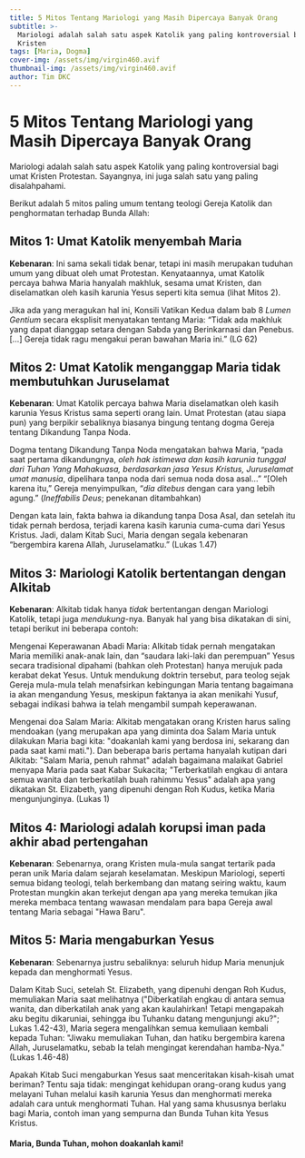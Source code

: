 ```yaml
---
title: 5 Mitos Tentang Mariologi yang Masih Dipercaya Banyak Orang
subtitle: >-
  Mariologi adalah salah satu aspek Katolik yang paling kontroversial bagi umat
  Kristen
tags: [Maria, Dogma]
cover-img: /assets/img/virgin460.avif
thumbnail-img: /assets/img/virgin460.avif
author: Tim DKC
---
```


# 5 Mitos Tentang Mariologi yang Masih Dipercaya Banyak Orang

Mariologi adalah salah satu aspek Katolik yang paling kontroversial bagi umat Kristen Protestan. Sayangnya, ini juga salah satu yang paling disalahpahami.

Berikut adalah 5 mitos paling umum tentang teologi Gereja Katolik dan penghormatan terhadap Bunda Allah:

## **Mitos 1: Umat Katolik menyembah Maria**

**Kebenaran**: Ini sama sekali tidak benar, tetapi ini masih merupakan tuduhan umum yang dibuat oleh umat Protestan. Kenyataannya, umat Katolik percaya bahwa Maria hanyalah makhluk, sesama umat Kristen, dan diselamatkan oleh kasih karunia Yesus seperti kita semua (lihat Mitos 2).

Jika ada yang meragukan hal ini, Konsili Vatikan Kedua dalam bab 8 *Lumen Gentium* secara eksplisit menyatakan tentang Maria: “Tidak ada makhluk yang dapat dianggap setara dengan Sabda yang Berinkarnasi dan Penebus. \[…] Gereja tidak ragu mengakui peran bawahan Maria ini.” (LG 62)

## **Mitos 2: Umat Katolik menganggap Maria tidak membutuhkan Juruselamat**

**Kebenaran**: Umat Katolik percaya bahwa Maria diselamatkan oleh kasih karunia Yesus Kristus sama seperti orang lain. Umat Protestan (atau siapa pun) yang berpikir sebaliknya biasanya bingung tentang dogma Gereja tentang Dikandung Tanpa Noda.

Dogma tentang Dikandung Tanpa Noda mengatakan bahwa Maria, “pada saat pertama dikandungnya, *oleh hak istimewa dan kasih karunia tunggal dari Tuhan Yang Mahakuasa, berdasarkan jasa Yesus Kristus, Juruselamat umat manusia*, dipelihara tanpa noda dari semua noda dosa asal…” “\[Oleh karena itu,” Gereja menyimpulkan, “*dia ditebus* dengan cara yang lebih agung.” (*Ineffabilis Deus*; penekanan ditambahkan)

Dengan kata lain, fakta bahwa ia dikandung tanpa Dosa Asal, dan setelah itu tidak pernah berdosa, terjadi karena kasih karunia cuma-cuma dari Yesus Kristus. Jadi, dalam Kitab Suci, Maria dengan segala kebenaran “bergembira karena Allah, Juruselamatku.” (Lukas 1.47)

## **Mitos 3: Mariologi Katolik bertentangan dengan Alkitab**

**Kebenaran**: Alkitab tidak hanya *tidak* bertentangan dengan Mariologi Katolik, tetapi juga *mendukung*-nya. Banyak hal yang bisa dikatakan di sini, tetapi berikut ini beberapa contoh:

Mengenai Keperawanan Abadi Maria: Alkitab tidak pernah mengatakan Maria memiliki anak-anak lain, dan “saudara laki-laki dan perempuan” Yesus secara tradisional dipahami (bahkan oleh Protestan) hanya merujuk pada kerabat dekat Yesus. Untuk mendukung doktrin tersebut, para teolog sejak Gereja mula-mula telah menafsirkan kebingungan Maria tentang bagaimana ia akan mengandung Yesus, meskipun faktanya ia akan menikahi Yusuf, sebagai indikasi bahwa ia telah mengambil sumpah keperawanan.

Mengenai doa Salam Maria: Alkitab mengatakan orang Kristen harus saling mendoakan (yang merupakan apa yang diminta doa Salam Maria untuk dilakukan Maria bagi kita: "doakanlah kami yang berdosa ini, sekarang dan pada saat kami mati."). Dan beberapa baris pertama hanyalah kutipan dari Alkitab: "Salam Maria, penuh rahmat" adalah bagaimana malaikat Gabriel menyapa Maria pada saat Kabar Sukacita; "Terberkatilah engkau di antara semua wanita dan terberkatilah buah rahimmu Yesus" adalah apa yang dikatakan St. Elizabeth, yang dipenuhi dengan Roh Kudus, ketika Maria mengunjunginya. (Lukas 1)

## **Mitos 4: Mariologi adalah korupsi iman pada akhir abad pertengahan**

**Kebenaran**: Sebenarnya, orang Kristen mula-mula sangat tertarik pada peran unik Maria dalam sejarah keselamatan. Meskipun Mariologi, seperti semua bidang teologi, telah berkembang dan matang seiring waktu, kaum Protestan mungkin akan terkejut dengan apa yang mereka temukan jika mereka membaca tentang wawasan mendalam para bapa Gereja awal tentang Maria sebagai "Hawa Baru".

## **Mitos 5: Maria mengaburkan Yesus**

**Kebenaran**: Sebenarnya justru sebaliknya: seluruh hidup Maria menunjuk kepada dan menghormati Yesus.

Dalam Kitab Suci, setelah St. Elizabeth, yang dipenuhi dengan Roh Kudus, memuliakan Maria saat melihatnya ("Diberkatilah engkau di antara semua wanita, dan diberkatilah anak yang akan kaulahirkan! Tetapi mengapakah aku begitu dikaruniai, sehingga ibu Tuhanku datang mengunjungi aku?"; Lukas 1.42-43), Maria segera mengalihkan semua kemuliaan kembali kepada Tuhan: "Jiwaku memuliakan Tuhan, dan hatiku bergembira karena Allah, Juruselamatku, sebab Ia telah mengingat kerendahan hamba-Nya." (Lukas 1.46-48)

Apakah Kitab Suci mengaburkan Yesus saat menceritakan kisah-kisah umat beriman? Tentu saja tidak: mengingat kehidupan orang-orang kudus yang melayani Tuhan melalui kasih karunia Yesus dan menghormati mereka adalah cara untuk menghormati Tuhan. Hal yang sama khususnya berlaku bagi Maria, contoh iman yang sempurna dan Bunda Tuhan kita Yesus Kristus.

#### **Maria, Bunda Tuhan, mohon doakanlah kami!**
